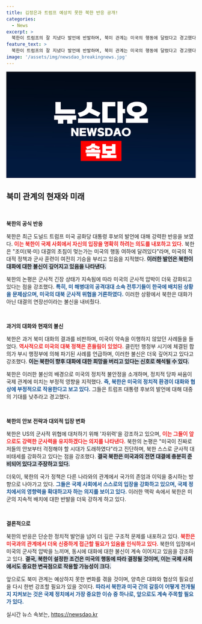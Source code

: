 ```yaml
---
title: 김정은과 트럼프 예상치 못한 북한 반응 공개!
categories:
  - News
excerpt: >
  북한이 트럼프의 잘 지냈다 발언에 반발하며, 북미 관계는 미국의 행동에 달렸다고 경고했다. 군사 훈련과 적대시 정책을 비판하며, 과거 대화의 무의미함을 알렸다. 북한은 이제 자신들의 강한 자위력을 강조하며, 미국의 신뢰성을 questioning하는 목소리를 높이고 있다.
feature_text: >
  북한이 트럼프의 잘 지냈다 발언에 반발하며, 북미 관계는 미국의 행동에 달렸다고 경고했다. 군사 훈련과 적대시 정책을 비판하며, 과거 대화의 무의미함을 알렸다. 북한은 이제 자신들의 강한 자위력을 강조하며, 미국의 신뢰성을 questioning하는 목소리를 높이고 있다.
image: '/assets/img/newsdao_breakingnews.jpg'
---
```


<p><img src="/assets/img/newsdao_breakingnews.jpg" alt="bookingtag 속보" /></p>

<h2 data-ke-size="size26">북미 관계의 현재와 미래</h2>

<p data-ke-size="size16">&nbsp;</p>

<p><strong>북한의 공식 반응</strong></p>

<p>북한은 최근 도널드 트럼프 미국 공화당 대통령 후보의 발언에 대해 강력한 반응을 보였다. <b><span style="color: #ee2323;">이는 북한이 국제 사회에서 자신의 입장을 명확히 하려는 의도를 내포하고 있다.</span></b> 북한은 "조미(북·미) 대결의 초침이 멎는가는 미국의 행동 여하에 달려있다"라며, 미국의 적대적 정책과 군사 훈련이 여전히 기승을 부리고 있음을 지적했다. <b><span style="background-color: #21538527;">이러한 발언은 북한이 대화에 대한 불신이 깊어지고 있음을 나타낸다.</span></b></p>

<p>북한의 논평은 군사적 긴장 상태가 지속됨에 따라 미국의 군사적 압박이 더욱 강화되고 있다는 점을 강조했다. <b><span style="color: #1a5490;">특히, 미 해병대의 공격대대 소속 전투기들이 한국에 배치된 상황을 문제삼으며, 미국의 대북 군사적 위협을 거론하였다.</span></b> 이러한 상황에서 북한은 대화가 아닌 대결의 연장선이라는 불신을 내비췄다.</p>

<p data-ke-size="size16">&nbsp;</p>

<p><strong>과거의 대화와 현재의 불신</strong></p>

<p>북한은 과거 북미 대화의 결과를 비판하며, 미국이 약속을 이행하지 않았던 사례들을 들었다. <b><span style="color: #ee2323;">역사적으로 미국의 대북 정책은 흔들림이 있었다.</span></b> 클린턴 행정부 시기에 체결된 합의가 부시 행정부에 의해 파기된 사례를 언급하며, 이러한 불신은 더욱 깊어지고 있다고 강조했다. <b><span style="background-color: #21538527;">이는 북한이 향후 대화에 대한 희망을 버리고 있다는 신호로 해석될 수 있다.</span></b></p>

<p>북한은 이러한 불신의 배경으로 미국의 정치적 불안정을 소개하며, 정치적 당파 싸움이 국제 관계에 미치는 부정적 영향을 지적했다. <b><span style="color: #1a5490;">즉, 북한은 미국의 정치적 환경이 대화와 협상에 부정적으로 작용한다고 보고 있다.</span></b> 그들은 트럼프 대통령 후보의 발언에 대해 대중의 기대를 낮추라고 경고했다.</p>

<p data-ke-size="size16">&nbsp;</p>

<p><strong>북한의 안보 전략과 대외적 입장 변화</strong></p>

<p>북한은 US의 군사적 위협에 대처하기 위해 '자위력'을 강조하고 있으며, <b><span style="color: #ee2323;">이는 그들이 앞으로도 강력한 군사력을 유지하겠다는 의지를 나타낸다.</span></b> 북한의 논평은 "미국이 진짜로 저들의 안보부터 걱정해야 할 시대가 도래하였다"라고 진단하며, 북한 스스로 군사적 대비태세를 강화하고 있다는 점을 강조했다. <b><span style="background-color: #21538527;">결국 북한은 미국과의 전면 대결에 충분히 준비되어 있다고 주장하고 있다.</span></b></p>

<p>더욱이, 북한의 국가 정책은 다른 나라와의 관계에서 국가의 존엄과 이익을 중시하는 방향으로 나아가고 있다. <b><span style="color: #1a5490;">그들은 국제 사회에서 스스로의 입장을 강화하고 있으며, 국제 정치에서의 영향력을 확대하고자 하는 의지를 보이고 있다.</span></b> 이러한 맥락 속에서 북한은 미군의 지속적 배치에 대한 반발을 더욱 강하게 하고 있다.</p>

<p data-ke-size="size16">&nbsp;</p>

<p><strong>결론적으로</strong></p>

<p>북한의 반응은 단순한 정치적 발언을 넘어 더 깊은 구조적 문제를 내포하고 있다. <b><span style="color: #ee2323;">북한은 미국과의 관계에서 더욱 신중하게 접근할 필요가 있음을 인식하고 있다.</span></b> 북한의 입장에서 미국의 군사적 압박을 느끼며, 동시에 대화에 대한 불신이 계속 이어지고 있음을 강조하고 있다. <b><span style="background-color: #21538527;">결국, 북한이 설정한 조건은 미국의 행동에 따라 결정될 것이며, 이는 국제 사회에서도 중요한 변곡점으로 작용할 가능성이 크다.</span></b></p>

<p>앞으로도 북미 관계는 예상하지 못한 변화를 겪을 것이며, 양측은 대화와 협상의 필요성을 다시 한번 강조할 필요가 있을 것이다. <b><span style="color: #1a5490;">따라서 북한과 미국 간의 갈등이 어떻게 전개될지 지켜보는 것은 국제 정치에서 가장 중요한 이슈 중 하나로, 앞으로도 계속 주목할 필요가 있다.</span></b></p>
실시간 뉴스 속보는, <a href="https://newsdao.kr" rel="dofollow">https://newsdao.kr</a>


